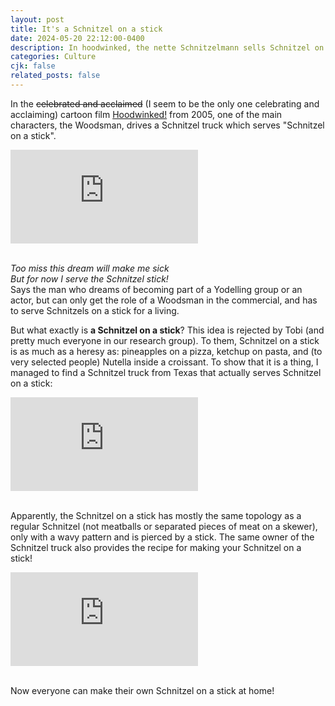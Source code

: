 ```yaml
---
layout: post
title: It's a Schnitzel on a stick
date: 2024-05-20 22:12:00-0400
description: In hoodwinked, the nette Schnitzelmann sells Schnitzel on a stick. Is it a legitimate form of Schnitzel?
categories: Culture
cjk: false
related_posts: false
---
```


In the ~~celebrated and acclaimed~~ (I seem to be the only one celebrating and acclaiming) cartoon film [Hoodwinked!](https://www.imdb.com/title/tt0443536/?ref_=ext_shr_lnk) from 2005, one of the main characters, the Woodsman, drives a Schnitzel truck which serves "Schnitzel on a stick".

<div class="row mt-3">
  <div class="col-sm mt-3 mt-md-0">
  <div class="embed-responsive embed-responsive-16by9">
  <iframe class="embed-responsive-item w-100" src="https://www.youtube.com/embed/tlhaqz7zfJo?si=zinIAO_TM3UDiP3S" title="YouTube video player" frameborder="0" allow="accelerometer; autoplay; clipboard-write; encrypted-media; gyroscope; picture-in-picture; web-share" referrerpolicy="strict-origin-when-cross-origin" allowfullscreen> 
  </iframe>
  </div>
  </div>
</div>
<br />

*Too miss this dream will make me sick*  
*But for now I serve the Schnitzel stick!*  
Says the man who dreams of becoming part of a Yodelling group or an actor, but can only get the role of a Woodsman in the commercial, and has to serve Schnitzels on a stick for a living.

But what exactly is **a Schnitzel on a stick**? This idea is rejected by Tobi (and pretty much everyone in our research group). To them, Schnitzel on a stick is as much as a heresy as: pineapples on a pizza, ketchup on pasta, and (to very selected people) Nutella inside a croissant. To show that it is a thing, I managed to find a Schnitzel truck from Texas that actually serves Schnitzel on a stick:

<div class="row mt-3">
  <div class="col-sm mt-3 mt-md-0">
  <div class="embed-responsive embed-responsive-16by9">
  <iframe class="embed-responsive-item w-100" src="https://www.youtube.com/embed/IRqj69KK6MY?si=Jyg_kX7SWmkAnNJZ" title="YouTube video player" frameborder="0" allow="accelerometer; autoplay; clipboard-write; encrypted-media; gyroscope; picture-in-picture; web-share" referrerpolicy="strict-origin-when-cross-origin" allowfullscreen> 
  </iframe>
  </div>
  </div>
</div>
<br />

Apparently, the Schnitzel on a stick has mostly the same topology as a regular Schnitzel (not meatballs or separated pieces of meat on a skewer), only with a wavy pattern and is pierced by a stick.
The same owner of the Schnitzel truck also provides the recipe for making your Schnitzel on a stick!

<div class="row mt-3">
  <div class="col-sm mt-3 mt-md-0">
  <div class="embed-responsive embed-responsive-16by9">
  <iframe class="embed-responsive-item w-100" src="https://www.youtube.com/embed/j5HowM2CWhU?si=JmpkBWaGfPuPFq2m" title="YouTube video player" frameborder="0" allow="accelerometer; autoplay; clipboard-write; encrypted-media; gyroscope; picture-in-picture; web-share" referrerpolicy="strict-origin-when-cross-origin" allowfullscreen> 
  </iframe>
  </div>
  </div>
</div>
<br />

Now everyone can make their own Schnitzel on a stick at home!


